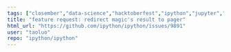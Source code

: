 ```yaml
---
tags: ["closember","data-science","hacktoberfest","ipython","jupyter","notebook","python","repl","spec-0000"]
title: "feature request: redirect magic's result to pager"
html_url: "https://github.com/ipython/ipython/issues/9891"
user: "taoluo"
repo: "ipython/ipython"
---
```


